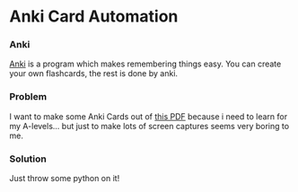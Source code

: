 # Anki Card Automation

### Anki

[Anki](https://apps.ankiweb.net/) is a program which makes remembering things easy.
You can create your own flashcards, the rest is done by anki.

### Problem

I want to make some Anki Cards out of [this PDF](http://mathphys-online.de/wp-content/uploads/2014/05/z_Zusfassung_lin-alg-geometrie.pdf) 
because i need to learn for my A-levels... but just to make lots of screen captures seems very boring to me.

### Solution

Just throw some python on it!

